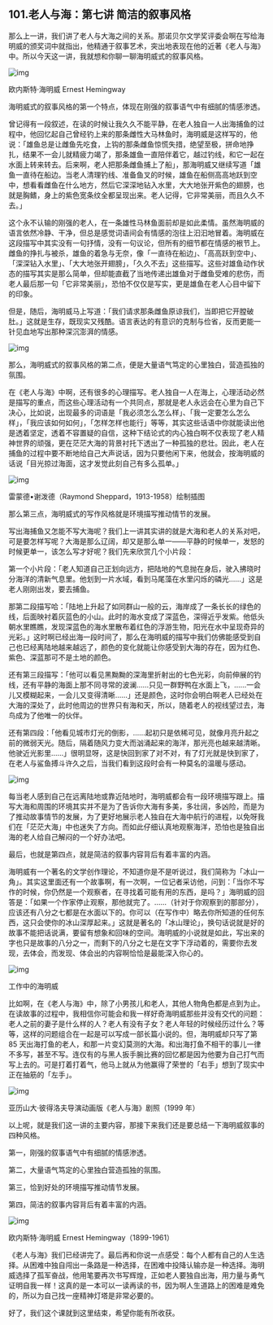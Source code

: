 ## 101.老人与海：第七讲 简洁的叙事风格
那么上一讲，我们讲了老人与大海之间的关系。那诺贝尔文学奖评委会啊在写给海明威的颁奖词中就指出，他精通于叙事艺术，突出地表现在他的近著《老人与海》中。所以今天这一讲，我就想和你聊一聊海明威式的叙事风格。


  



![img](https://pic1.zhimg.com/v2-79084c08d532424aaf4461f18b353700.webp)

  



欧内斯特·海明威 Ernest Hemingway


海明威式的叙事风格的第一个特点，体现在刚强的叙事语气中有细腻的情感渗透。


曾记得有一段叙述，在读的时候让我久久不能平静，在老人独自一人出海捕鱼的过程中，他回忆起自己曾经钓上来的那条雌性大马林鱼时，海明威是这样写的，他说：「雄鱼总是让雌鱼先吃食，上钩的那条雌鱼惊慌失措，绝望至极，拼命地挣扎，结果不一会儿就精疲力竭了，那条雄鱼一直陪伴着它，越过钓线，和它一起在水面上转来转去。后来啊，老人把那条雌鱼捕上了船」，那海明威又继续写道「雄鱼一直待在船边。当老人清理钓线、准备鱼叉的时候，雄鱼在船侧高高地跃到空中，想看看雌鱼在什么地方，然后它深深地钻入水里，大大地张开紫色的翅膀，也就是胸鳍，身上的紫色宽条纹全都呈现出来。老人记得，它非常美丽，而且久久不去。」


这个永不认输的刚强的老人，在一条雄性马林鱼面前却是如此柔情。虽然海明威的语言依然冷静、干净，但总是感觉词语间会有情感的泡往上汩汩地冒着。海明威在这段描写中其实没有一句抒情，没有一句议论，但所有的细节都在情感的裉节上。雌鱼的挣扎与被杀，雄鱼的着急与无奈，像「一直待在船边」、「高高跃到空中」、「深深钻入水里」、「大大地张开翅膀」，「久久不去」这些描写。这些对雄鱼动作状态的描写其实是那么简单，但却能直截了当地传递出雄鱼对于雌鱼受难的悲伤，而老人最后那一句「它非常美丽」，恐怕不仅仅是写实，更是雄鱼在老人心目中留下的印象。


但是，随后，海明威马上写道：「我们请求那条雌鱼原谅我们，当即把它开膛破肚。」这就是生存，既现实又残酷。语言表达的有意识的克制与俭省，反而更能一针见血地写出那种深沉澎湃的情感。


  



![img](https://pic2.zhimg.com/v2-dc5bbf6f450bdf6245826703529b30d0.webp)

  



那么，海明威式的叙事风格的第二点，便是大量语气笃定的心里独白，营造孤独的氛围。


在《老人与海》中啊，还有很多的心理描写。老人独自一人在海上，心理活动必然是描写的重点，而这些心理活动有一个共同点，那就是老人永远会在心里为自己下决心，比如说，出现最多的词语是「我必须怎么怎么样」、「我一定要怎么怎么样」，「我应该如何如何」，「怎样怎样也能行」等等，其实这些话语中你就能读出他是透着坚定，透着不容置疑的自信，这种下结论式的内心独白啊不仅表现了老人精神世界的顽强，更在茫茫大海的背景衬托下透出了一种孤独的悲壮。因此，老人在捕鱼的过程中要不断地给自己大声说话，因为只要他闲下来，他就会，按海明威的话说「目光掠过海面，这才发觉此刻自己有多么孤单。」


  



![img](https://pic1.zhimg.com/v2-93afeb4e0a443dbe65c338013d3e48c6.webp)

  



雷蒙德•谢泼德（Raymond Sheppard，1913-1958）绘制插图


那么第三点，海明威式的写作风格就是环境描写推动情节的发展。


写出海捕鱼又怎能不写大海呢？我们上一讲其实讲的就是大海和老人的关系对吧，可是要怎样写呢？大海是那么辽阔，却又是那么单一——平静的时候单一，发怒的时候更单一，该怎么写才好呢？我们先来欣赏几个小片段：


第一个小片段：「老人知道自己正划向远方，把陆地的气息抛在身后，驶入拂晓时分海洋的清新气息里。他划到一片水域，看到马尾藻在水里闪烁的磷光……」这是老人刚刚出发，要去捕鱼。


那第二段描写哈：「陆地上升起了如同群山一般的云，海岸成了一条长长的绿色的线，后面映衬着灰蓝色的小山。此时的海水变成了深蓝色，深得近乎发紫。他低头朝水里瞧瞧，发现深蓝色的海水里散布着红色的浮游生物，阳光在水中呈现奇异的光彩。」这时啊已经出海一段时间了，那么在海明威的描写中我们仿佛能感受到自己也已经离陆地越来越远了，颜色的变化就能让你感受到大海的存在，因为红色、紫色、深蓝那可不是土地的颜色。


还有第三段描写：「他可以看见黑黝黝的深海里折射出的七色光彩，向前伸展的钓线，还有平静的海面上那不同寻常的波澜……只见一群野鸭在水面上飞，……一会儿又模糊起来，一会儿又变得清晰……」还是颜色，这时你会明白啊老人已经处在大海的深处了，此时他周边的世界只有海和天，所以，随着老人的视线望过去，海鸟成为了他唯一的伙伴。


还有第四段：「他看见城市灯光的倒影，……起初只是依稀可见，就像月亮升起之前的微弱天光。随后，隔着随风力变大而汹涌起来的海洋，那光亮也越来越清晰。他驶近光影里……」很明显呀，这是快回到家了对不对，有了灯光就是快到家了，在老人与鲨鱼搏斗许久之后，当我们看到这段时会有一种莫名的温暖与感动。


  



![img](https://pic2.zhimg.com/v2-451c12737445615ed240200dc4c8ec31.webp)

  



每当老人感到自己在远离陆地或靠近陆地时，海明威都会有一段环境描写跟上。描写大海和周围的环境其实并不是为了告诉你大海有多美，多壮阔，多凶险，而是为了推动故事情节的发展，为了更好地展示老人独自在大海中航行的进程，以免呀我们在「茫茫大海」中也迷失了方向。而如此仔细认真地观察海洋，恐怕也是独自出海的老人给自己解闷的一个好办法吧。


最后，也就是第四点，就是简洁的叙事内容背后有着丰富的内涵。


海明威有一个著名的文学创作理论，不知道你是不是听说过，我们简称为「冰山一角」。其实这里面还有一个故事啊，有一次啊，一位记者采访他，问到：「当你不写作的时候，你仍然是一个观察者，在寻找着可能有用的东西，是吗？」海明威的回答是：「如果一个作家停止观察，那他就完了。……（针对于你观察到的那部分），应该还有八分之七都是在水面以下的。你可以（在写作中）略去你所知道的任何东西，这只会使你的冰山深厚起来。」这就是著名的「冰山理论」，换句话说就是好的故事不能把话说满，要留有想象和回味的空间。海明威的小说就是如此，写出来的字也只是故事的八分之一，而剩下的八分之七是在文字下浮动着的，需要你去发现，去体会，而发现、体会出的内容啊恰恰是最能深入你心的。


  



![img](https://pic3.zhimg.com/v2-d63e61706f1dc8cca10d3c6857e578e1.webp)

  



工作中的海明威


比如啊，在《老人与海》中，除了小男孩儿和老人，其他人物角色都是点到为止。在读故事的过程中，我相信你可能会和我一样好奇海明威那些并没有交代的问题：老人之前的妻子是什么样的人？老人有没有子女？老人年轻的时候经历过什么？等等，这样的问题组合在一起是可以写成一部长篇小说的。但，海明威却只写了第 85 天出海打鱼的老人，和那一片变幻莫测的大海。和出海打鱼不相干的事儿一律不多写，甚至不写。连仅有的与黑人扳手腕比赛的回忆都是因为他要为自己打气而写上去的。可是打着打着气，他马上就从为他赢得了荣誉的「右手」想到了现实中正在抽筋的「左手」。


  



![img](https://pic2.zhimg.com/v2-d65a9a17ee58a321f268494785c965c9.webp)

  



亚历山大·彼得洛夫导演动画版《老人与海》剧照（1999 年）


以上呢，就是我们这一讲的主要内容，那接下来我们还是要总结一下海明威叙事的四种风格。


第一，刚强的叙事语气中有细腻的情感渗透。


第二，大量语气笃定的心里独白营造孤独的氛围。


第三，恰到好处的环境描写推动情节发展。


第四，简洁的叙事内容背后有着丰富的内涵。


  



![img](https://pic4.zhimg.com/v2-5015de3f56d0ffcae16f3e7af781ea56.webp)

  



欧内斯特·海明威 Ernest Hemingway（1899-1961）


《老人与海》我们已经讲完了。最后再和你说一点感受：每个人都有自己的人生选择。从困难中独自闯出一条路是一种选择，在困难中投降认输亦是一种选择。海明威选择了孤军奋战，他用笔要再次书写辉煌，正如老人要独自出海，用力量与勇气证明自我一样！这真的是一本可以一读再读的书，因为啊人生道路上的困难是难免的，所以为自己找一座精神灯塔是非常必要的。


好了，我们这个课就到这里结束，希望你能有所收获。

